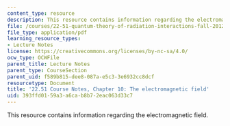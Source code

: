```yaml
---
content_type: resource
description: This resource contains information regarding the electromagnetic field.
file: /courses/22-51-quantum-theory-of-radiation-interactions-fall-2012/393ffd0159a3a6cab8b72eac063d33c7_MIT22_51F12_Ch10.pdf
file_type: application/pdf
learning_resource_types:
- Lecture Notes
license: https://creativecommons.org/licenses/by-nc-sa/4.0/
ocw_type: OCWFile
parent_title: Lecture Notes
parent_type: CourseSection
parent_uid: f589b815-dee8-087a-e5c3-3e6932cc8dcf
resourcetype: Document
title: '22.51 Course Notes, Chapter 10: The electromagnetic field'
uid: 393ffd01-59a3-a6ca-b8b7-2eac063d33c7
---
```

This resource contains information regarding the electromagnetic field.